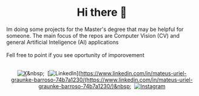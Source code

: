 <div align="center">
 
# Hi there 👋

</div>

Im doing some projects for the Master's degree that may be helpful for someone. The main focus of the repos are Computer Vision (CV) and general Artificial Inteligence (AI) applications <br><br> Fell free to point if you see oportunity of imporovement <br><br>

<div align="center">
  
[![X](https://img.shields.io/badge/X-000000?style=flat&logo=X&logoColor=white)](([https://x.com/yM9vo5R0ukSysJr](https://x.com/lvl18apmalphite)))&nbsp;&nbsp;
[![LinkedIn](https://img.shields.io/badge/LinkedIn-000000?style=flat&logo=LinkedIn&logoColor=white)](https://www.linkedin.com/in/mateus-uriel-graunke-barroso-74b7a1230/(https://www.linkedin.com/in/mateus-uriel-graunke-barroso-74b7a1230/)&nbsp;&nbsp;
[![Instagram](https://img.shields.io/badge/Instagram-000000?style=flat&logo=Instagram&logoColor=white)](https://www.instagram.com/mateusurielbarroso/)

</div>

